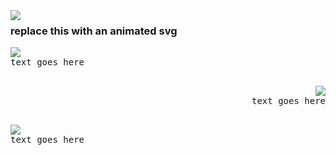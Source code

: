 <img src="https://file.garden/ZlwiKgzAvyz0wLRz/aaaa/yeah.png" align="left">

### replace this with an animated svg

<p align="left"> <img src="https://file.garden/ZlwiKgzAvyz0wLRz/aaaa/taba" align="left"> <kbd><br>text goes here<br>&nbsp;  </kbd> </p>

<p align="right"> <img src="https://shishka.neocities.org/shishka/img/icons/222.png" align="right"> <kbd align="right"><br>text goes here<br>&nbsp;  </kbd></p>
<p align="left"> <img src="https://file.garden/ZlwiKgzAvyz0wLRz/aaaa/taba" align="left"> <kbd><br>text goes here<br>&nbsp;  </kbd> </p>

<!--
**recueillement/recueillement** is a ✨ _special_ ✨ repository because its `README.md` (this file) appears on your GitHub profile.

Here are some ideas to get you started:

- 🔭 I’m currently working on ...
- 🌱 I’m currently learning ...
- 👯 I’m looking to collaborate on ...
- 🤔 I’m looking for help with ...
- 💬 Ask me about ...
- 📫 How to reach me: ...
- 😄 Pronouns: ...
- ⚡ Fun fact: ...
-->
